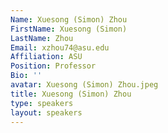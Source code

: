 ```yaml
---
Name: Xuesong (Simon) Zhou
FirstName: Xuesong (Simon)
LastName: Zhou
Email: xzhou74@asu.edu
Affiliation: ASU
Position: Professor
Bio: ''
avatar: Xuesong (Simon) Zhou.jpeg
title: Xuesong (Simon) Zhou
type: speakers
layout: speakers
---
```

